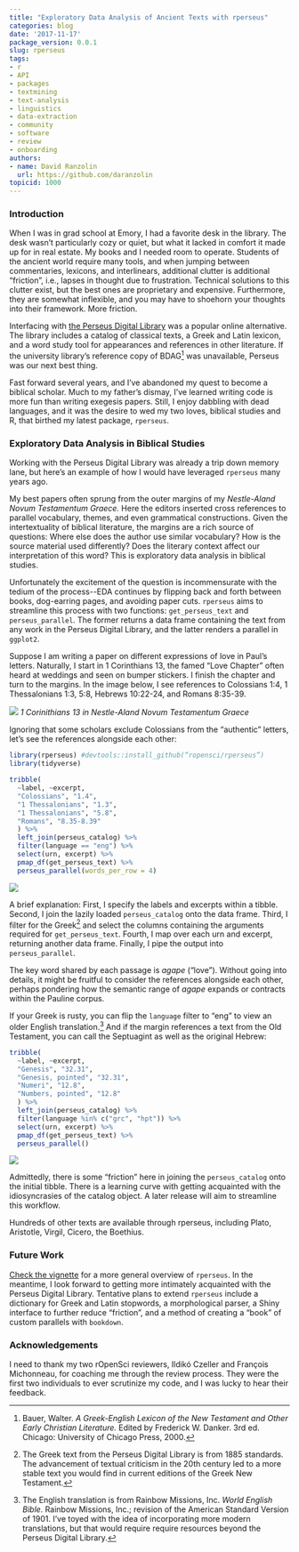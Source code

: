 ```yaml
---
title: "Exploratory Data Analysis of Ancient Texts with rperseus"
categories: blog
date: '2017-11-17'
package_version: 0.0.1
slug: rperseus
tags:
- r
- API
- packages
- textmining
- text-analysis
- linguistics
- data-extraction
- community
- software
- review
- onboarding
authors:
- name: David Ranzolin
  url: https://github.com/daranzolin
topicid: 1000
---
```


### Introduction

When I was in grad school at Emory, I had a favorite desk in the library. The desk wasn’t particularly cozy or quiet, but what it lacked in comfort it made up for in real estate. My books and I needed room to operate. Students of the ancient world require many tools, and when jumping between commentaries, lexicons, and interlinears, additional clutter is additional “friction”, i.e., lapses in thought due to frustration. Technical solutions to this clutter exist, but the best ones are proprietary and expensive. Furthermore, they are somewhat inflexible, and you may have to shoehorn your thoughts into their framework. More friction.

Interfacing with [the Perseus Digital Library](http://www.perseus.tufts.edu/hopper/) was a popular online alternative. The library includes a catalog of classical texts, a Greek and Latin lexicon, and a word study tool for appearances and references in other literature. If the university library’s reference copy of BDAG[^1] was unavailable, Perseus was our next best thing.

[^1]: Bauer, Walter. *A Greek-English Lexicon of the New Testament and Other Early Christian Literature.* Edited by Frederick W. Danker. 3rd ed. Chicago: University of Chicago Press, 2000.

Fast forward several years, and I’ve abandoned my quest to become a biblical scholar. Much to my father’s dismay, I’ve learned writing code is more fun than writing exegesis papers. Still, I enjoy dabbling with dead languages, and it was the desire to wed my two loves, biblical studies and R, that birthed my latest package, `rperseus`. 

### Exploratory Data Analysis in Biblical Studies

Working with the Perseus Digital Library was already a trip down memory lane, but here’s an example of how I would have leveraged `rperseus` many years ago.

My best papers often sprung from the outer margins of my *Nestle-Aland Novum Testamentum Graece.* Here the editors inserted cross references to parallel vocabulary, themes, and even grammatical constructions. Given the intertextuality of biblical literature, the margins are a rich source of questions: Where else does the author use similar vocabulary? How is the source material used differently? Does the literary context affect our interpretation of this word? This is exploratory data analysis in biblical studies.     

Unfortunately the excitement of the question is incommensurate with the tedium of the process--EDA continues by flipping back and forth between books, dog-earring pages, and avoiding paper cuts. `rperseus` aims to streamline this process with two functions: `get_perseus_text` and `perseus_parallel`. The former returns a data frame containing the text from any work in the Perseus Digital Library, and the latter renders a parallel in `ggplot2`. 

Suppose I am writing a paper on different expressions of love in Paul’s letters. Naturally, I start in 1 Corinthians 13, the famed “Love Chapter” often heard at weddings and seen on bumper stickers. I finish the chapter and turn to the margins. In the image below, I see references to Colossians 1:4, 1 Thessalonians 1:3, 5:8, Hebrews 10:22-24, and Romans 8:35-39.

![](/img/blog-images/2017-11-17-rperseus/nantg.png)
*1 Corinithians 13 in Nestle-Aland Novum Testamentum Graece*

Ignoring that some scholars exclude Colossians from the “authentic” letters, let’s see the references alongside each other:

```r
library(rperseus) #devtools::install_github(“ropensci/rperseus”)
library(tidyverse)

tribble(
  ~label, ~excerpt,
  "Colossians", "1.4",
  "1 Thessalonians", "1.3",
  "1 Thessalonians", "5.8",
  "Romans", "8.35-8.39"
  ) %>% 
  left_join(perseus_catalog) %>%
  filter(language == "eng") %>%
  select(urn, excerpt) %>%
  pmap_df(get_perseus_text) %>%
  perseus_parallel(words_per_row = 4)
```
![](/img/blog-images/2017-11-17-rperseus/Parallel1.png)

A brief explanation: First, I specify the labels and excerpts within a tibble. Second, I join the lazily loaded `perseus_catalog` onto the data frame. Third, I filter for the Greek[^2] and select the columns containing the arguments required for `get_perseus_text`. Fourth, I map over each urn and excerpt, returning another data frame. Finally, I pipe the output into `perseus_parallel`.

[^2]: The Greek text from the Perseus Digital Library is from 1885 standards. The advancement of textual criticism in the 20th century led to a more stable text you would find in current editions of the Greek New Testament.  

The key word shared by each passage is *agape* (“love”). Without going into details, it might be fruitful to consider the references alongside each other, perhaps pondering how the semantic range of *agape* expands or contracts within the Pauline corpus. 

If your Greek is rusty, you can flip the `language` filter to “eng” to view an older English translation.[^3] And if the margin references a text from the Old Testament, you can call the Septuagint as well as the original Hebrew: 

```r
tribble(
  ~label, ~excerpt,
  "Genesis", "32.31",
  "Genesis, pointed", "32.31",
  "Numeri", "12.8",
  "Numbers, pointed", "12.8"
  ) %>% 
  left_join(perseus_catalog) %>%
  filter(language %in% c("grc", "hpt")) %>%
  select(urn, excerpt) %>%
  pmap_df(get_perseus_text) %>%
  perseus_parallel()
```
![](/img/blog-images/2017-11-17-rperseus/Parallel2.png)

[^3]: The English translation is from Rainbow Missions, Inc. *World English Bible.* Rainbow Missions, Inc.; revision of the American Standard Version of 1901. I’ve toyed with the idea of incorporating more modern translations, but that would require require resources beyond the Perseus Digital Library. 

Admittedly, there is some “friction” here in joining the `perseus_catalog` onto the initial tibble. There is a learning curve with getting acquainted with the idiosyncrasies of the catalog object. A later release will aim to streamline this workflow. 

Hundreds of other texts are available through rperseus, including Plato, Aristotle, Virgil, Cicero, the Boethius. 

### Future Work

[Check the vignette](https://ropensci.github.io/rperseus/articles/rperseus-vignette.html) for a more general overview of `rperseus`. In the meantime, I look forward to getting more intimately acquainted with the Perseus Digital Library. Tentative plans to extend `rperseus` include a dictionary for Greek and Latin stopwords, a morphological parser, a Shiny interface to further reduce “friction”, and a method of creating a “book” of custom parallels with `bookdown`.  

### Acknowledgements

I need to thank my two rOpenSci reviewers, Ildikó Czeller and François Michonneau, for coaching me through the review process. They were the first two individuals to ever scrutinize my code, and I was lucky to hear their feedback.

